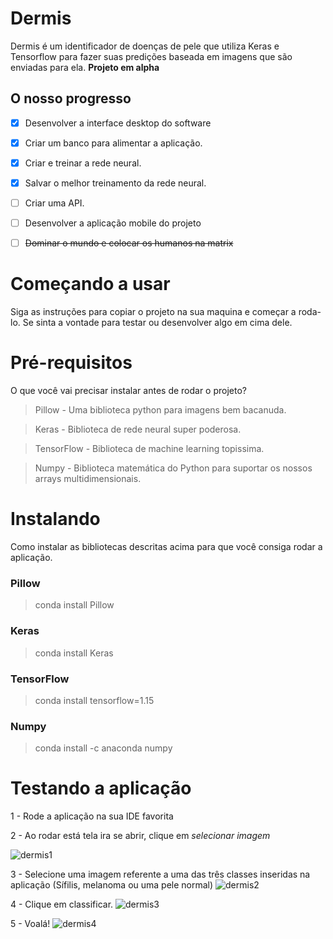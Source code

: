 # Dermis
Dermis é um identificador de doenças de pele que utiliza Keras e Tensorflow para fazer suas predições baseada em imagens que são enviadas para ela. **Projeto em alpha**
## O nosso progresso
 - [x] Desenvolver a interface desktop do software
 
 - [x] Criar um banco para alimentar a aplicação.
 
 - [x] Criar e treinar a rede neural.
 
 - [x] Salvar o melhor treinamento da rede neural.
 
 - [ ]  Criar uma API.
 
 - [ ]  Desenvolver a aplicação mobile do projeto
 
 - [ ] ~~Dominar o mundo e colocar os humanos na matrix~~

# Começando a usar
Siga as instruções para copiar o projeto na sua maquina e começar a roda-lo. Se sinta a vontade para testar ou desenvolver algo em cima dele.
# Pré-requisitos
O que você vai precisar instalar antes de rodar o projeto?
> Pillow - Uma biblioteca python para imagens bem bacanuda. 

>Keras - Biblioteca de rede neural super poderosa.

>TensorFlow - Biblioteca de machine learning topissima.

>Numpy - Biblioteca matemática do Python para suportar os nossos arrays multidimensionais.

# Instalando
Como instalar as bibliotecas descritas acima para que você consiga rodar a aplicação.

### Pillow
> conda install Pillow

### Keras

> conda install Keras


### TensorFlow
> conda install tensorflow=1.15

### Numpy
> conda install -c anaconda numpy

# Testando a aplicação
1 - Rode a aplicação na sua IDE favorita

2 - Ao rodar está tela ira se abrir, clique em *selecionar imagem*

![dermis1](https://user-images.githubusercontent.com/55462130/76972006-c393f880-690c-11ea-83ca-11656278108e.PNG)

3 - Selecione uma imagem referente a uma das três classes inseridas na aplicação (Sífilis, melanoma ou uma pele normal)
![dermis2](https://user-images.githubusercontent.com/55462130/76972013-c5f65280-690c-11ea-8b81-b9e61418d078.PNG)

4 - Clique em classificar.
![dermis3](https://user-images.githubusercontent.com/55462130/76972019-c7c01600-690c-11ea-8653-de8d4a85493f.PNG)

5 - Voalá!
![dermis4](https://user-images.githubusercontent.com/55462130/76974149-9c8af600-690f-11ea-9b74-0bbd22333a48.PNG)





